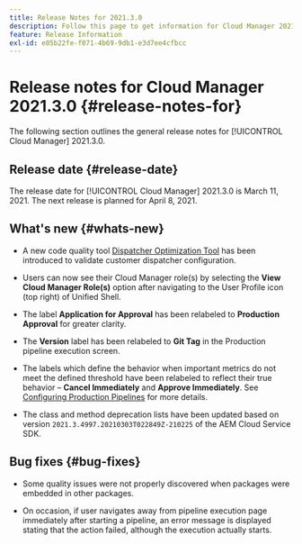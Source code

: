 ```yaml
---
title: Release Notes for 2021.3.0
description: Follow this page to get information for Cloud Manager 2021.3.0
feature: Release Information
exl-id: e05b22fe-f071-4b69-9db1-e3d7ee4cfbcc
---
```

# Release notes for Cloud Manager 2021.3.0 {#release-notes-for}

The following section outlines the general release notes for [!UICONTROL Cloud Manager] 2021.3.0.

## Release date {#release-date}

The release date for [!UICONTROL Cloud Manager] 2021.3.0 is March 11, 2021.
The next release is planned for April 8, 2021.

## What's new {#whats-new}

* A new code quality tool [Dispatcher Optimization Tool](https://experienceleague.adobe.com/docs/experience-manager-cloud-manager/using/how-to-use/custom-code-quality-rules.html?lang=en#dispatcher-optimization-tool-rules) has been introduced to validate customer dispatcher configuration.

* Users can now see their Cloud Manager role(s) by selecting the **View Cloud Manager Role(s)** option after navigating to the User Profile icon (top right) of Unified Shell. 

* The label **Application for Approval** has been relabeled to **Production Approval** for greater clarity.

* The **Version** label has been relabeled to **Git Tag** in the Production pipeline execution screen.

* The labels which define the behavior when important metrics do not meet the defined threshold have been relabeled to reflect their true behavior – **Cancel Immediately** and **Approve Immediately**. See [Configuring Production Pipelines](/help/using/production-pipelines.md) for more details.

* The class and method deprecation lists have been updated based on version `2021.3.4997.20210303T022849Z-210225` of the AEM Cloud Service SDK.

## Bug fixes {#bug-fixes}

* Some quality issues were not properly discovered when packages were embedded in other packages. 

* On occasion, if user navigates away from pipeline execution page immediately after starting a pipeline, an error message is displayed stating that the action failed, although the execution actually starts.
